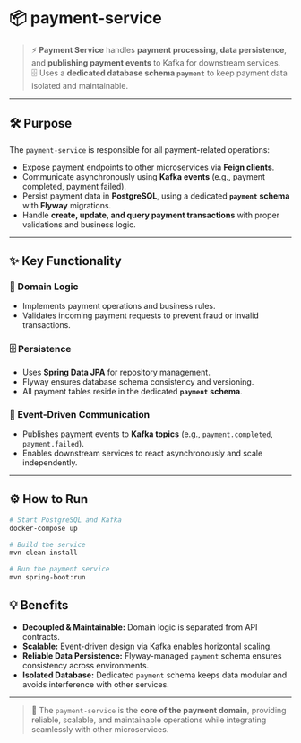 # 📦 payment-service

> ⚡ **Payment Service** handles **payment processing**, **data persistence**, and **publishing payment events** to Kafka for downstream services.  
> 🗄️ Uses a **dedicated database schema `payment`** to keep payment data isolated and maintainable.

---

## 🛠️ Purpose

The `payment-service` is responsible for all payment-related operations:

- Expose payment endpoints to other microservices via **Feign clients**.
- Communicate asynchronously using **Kafka events** (e.g., payment completed, payment failed).
- Persist payment data in **PostgreSQL**, using a dedicated **`payment` schema** with **Flyway** migrations.
- Handle **create, update, and query payment transactions** with proper validations and business logic.

---

## ✨ Key Functionality

### 🧩 Domain Logic
- Implements payment operations and business rules.
- Validates incoming payment requests to prevent fraud or invalid transactions.

### 🗄️ Persistence
- Uses **Spring Data JPA** for repository management.
- Flyway ensures database schema consistency and versioning.
- All payment tables reside in the dedicated **`payment` schema**.

### 🚀 Event-Driven Communication
- Publishes payment events to **Kafka topics** (e.g., `payment.completed`, `payment.failed`).
- Enables downstream services to react asynchronously and scale independently.

---

## ⚙️ How to Run

```bash
# Start PostgreSQL and Kafka
docker-compose up

# Build the service
mvn clean install

# Run the payment service
mvn spring-boot:run
```

## 💡 Benefits

- **Decoupled & Maintainable:** Domain logic is separated from API contracts.
- **Scalable:** Event-driven design via Kafka enables horizontal scaling.
- **Reliable Data Persistence:** Flyway-managed `payment` schema ensures consistency across environments.
- **Isolated Database:** Dedicated `payment` schema keeps data modular and avoids interference with other services.

---

> 🚀 The `payment-service` is the **core of the payment domain**, providing reliable, scalable, and maintainable operations while integrating seamlessly with other microservices.
